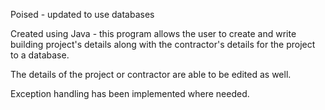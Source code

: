 Poised - updated to use databases

Created using Java - this program allows the user to create and write building project's details along with the contractor's details for the project to a database.

The details of the project or contractor are able to be edited as well.

Exception handling has been implemented where needed.
